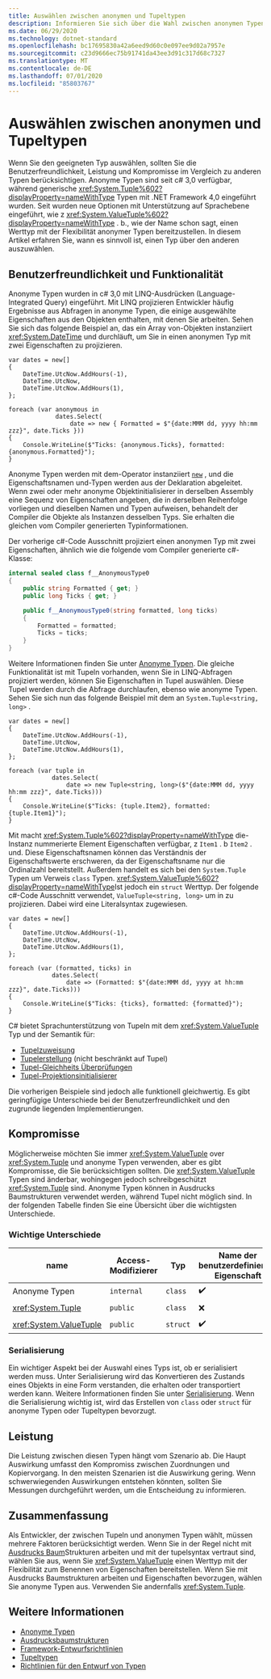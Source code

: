 ```yaml
---
title: Auswählen zwischen anonymen und Tupeltypen
description: Informieren Sie sich über die Wahl zwischen anonymen Typen und Tupeltypen.
ms.date: 06/29/2020
ms.technology: dotnet-standard
ms.openlocfilehash: bc17695830a42a6eed9d60c0e097ee9d02a7957e
ms.sourcegitcommit: c23d9666ec75b91741da43ee3d91c317d68c7327
ms.translationtype: MT
ms.contentlocale: de-DE
ms.lasthandoff: 07/01/2020
ms.locfileid: "85803767"
---
```

# <a name="choosing-between-anonymous-and-tuple-types"></a>Auswählen zwischen anonymen und Tupeltypen

Wenn Sie den geeigneten Typ auswählen, sollten Sie die Benutzerfreundlichkeit, Leistung und Kompromisse im Vergleich zu anderen Typen berücksichtigen. Anonyme Typen sind seit c# 3,0 verfügbar, während generische <xref:System.Tuple%602?displayProperty=nameWithType> Typen mit .NET Framework 4,0 eingeführt wurden. Seit wurden neue Optionen mit Unterstützung auf Sprachebene eingeführt, wie z <xref:System.ValueTuple%602?displayProperty=nameWithType> . b., wie der Name schon sagt, einen Werttyp mit der Flexibilität anonymer Typen bereitzustellen. In diesem Artikel erfahren Sie, wann es sinnvoll ist, einen Typ über den anderen auszuwählen.

## <a name="usability-and-functionality"></a>Benutzerfreundlichkeit und Funktionalität

Anonyme Typen wurden in c# 3,0 mit LINQ-Ausdrücken (Language-Integrated Query) eingeführt. Mit LINQ projizieren Entwickler häufig Ergebnisse aus Abfragen in anonyme Typen, die einige ausgewählte Eigenschaften aus den Objekten enthalten, mit denen Sie arbeiten. Sehen Sie sich das folgende Beispiel an, das ein Array von-Objekten instanziiert <xref:System.DateTime> und durchläuft, um Sie in einen anonymen Typ mit zwei Eigenschaften zu projizieren.

```csharp-interactive
var dates = new[]
{
    DateTime.UtcNow.AddHours(-1),
    DateTime.UtcNow,
    DateTime.UtcNow.AddHours(1),
};

foreach (var anonymous in
             dates.Select(
                 date => new { Formatted = $"{date:MMM dd, yyyy hh:mm zzz}", date.Ticks }))
{
    Console.WriteLine($"Ticks: {anonymous.Ticks}, formatted: {anonymous.Formatted}");
}
```

Anonyme Typen werden mit dem-Operator instanziiert [`new`](../../csharp/language-reference/operators/new-operator.md) , und die Eigenschaftsnamen und-Typen werden aus der Deklaration abgeleitet. Wenn zwei oder mehr anonyme Objektinitialisierer in derselben Assembly eine Sequenz von Eigenschaften angeben, die in derselben Reihenfolge vorliegen und dieselben Namen und Typen aufweisen, behandelt der Compiler die Objekte als Instanzen desselben Typs. Sie erhalten die gleichen vom Compiler generierten Typinformationen.

Der vorherige c#-Code Ausschnitt projiziert einen anonymen Typ mit zwei Eigenschaften, ähnlich wie die folgende vom Compiler generierte c#-Klasse:

```csharp
internal sealed class f__AnonymousType0
{
    public string Formatted { get; }
    public long Ticks { get; }

    public f__AnonymousType0(string formatted, long ticks)
    {
        Formatted = formatted;
        Ticks = ticks;
    }
}
```

Weitere Informationen finden Sie unter [Anonyme Typen](../../csharp/programming-guide/classes-and-structs/anonymous-types.md). Die gleiche Funktionalität ist mit Tupeln vorhanden, wenn Sie in LINQ-Abfragen projiziert werden, können Sie Eigenschaften in Tupel auswählen. Diese Tupel werden durch die Abfrage durchlaufen, ebenso wie anonyme Typen. Sehen Sie sich nun das folgende Beispiel mit dem an `System.Tuple<string, long>` .

```csharp-interactive
var dates = new[]
{
    DateTime.UtcNow.AddHours(-1),
    DateTime.UtcNow,
    DateTime.UtcNow.AddHours(1),
};

foreach (var tuple in
            dates.Select(
                date => new Tuple<string, long>($"{date:MMM dd, yyyy hh:mm zzz}", date.Ticks)))
{
    Console.WriteLine($"Ticks: {tuple.Item2}, formatted: {tuple.Item1}");
}
```

Mit macht <xref:System.Tuple%602?displayProperty=nameWithType> die-Instanz nummerierte Element Eigenschaften verfügbar, z `Item1` . b `Item2` . und. Diese Eigenschaftsnamen können das Verständnis der Eigenschaftswerte erschweren, da der Eigenschaftsname nur die Ordinalzahl bereitstellt. Außerdem handelt es sich bei den `System.Tuple` Typen um Verweis `class` Typen. <xref:System.ValueTuple%602?displayProperty=nameWithType>Ist jedoch ein `struct` Werttyp. Der folgende c#-Code Ausschnitt verwendet, `ValueTuple<string, long>` um in zu projizieren. Dabei wird eine Literalsyntax zugewiesen.

```csharp-interactive
var dates = new[]
{
    DateTime.UtcNow.AddHours(-1),
    DateTime.UtcNow,
    DateTime.UtcNow.AddHours(1),
};

foreach (var (formatted, ticks) in
            dates.Select(
                date => (Formatted: $"{date:MMM dd, yyyy at hh:mm zzz}", date.Ticks)))
{
    Console.WriteLine($"Ticks: {ticks}, formatted: {formatted}");
}
```

C# bietet Sprachunterstützung von Tupeln mit dem <xref:System.ValueTuple> Typ und der Semantik für:

- [Tupelzuweisung](../../csharp/tuples.md#assignment-and-tuples)
- [Tupelerstellung](../../csharp/deconstruct.md) (nicht beschränkt auf Tupel)
- [Tupel-Gleichheits Überprüfungen](../../csharp/tuples.md#equality-and-tuples)
- [Tupel-Projektionsinitialisierer](../../csharp/tuples.md#tuple-projection-initializers)

Die vorherigen Beispiele sind jedoch alle funktionell gleichwertig. Es gibt geringfügige Unterschiede bei der Benutzerfreundlichkeit und den zugrunde liegenden Implementierungen.

## <a name="tradeoffs"></a>Kompromisse

Möglicherweise möchten Sie immer <xref:System.ValueTuple> over <xref:System.Tuple> und anonyme Typen verwenden, aber es gibt Kompromisse, die Sie berücksichtigen sollten. Die <xref:System.ValueTuple> Typen sind änderbar, wohingegen jedoch schreibgeschützt <xref:System.Tuple> sind. Anonyme Typen können in Ausdrucks Baumstrukturen verwendet werden, während Tupel nicht möglich sind. In der folgenden Tabelle finden Sie eine Übersicht über die wichtigsten Unterschiede.

### <a name="key-differences"></a>Wichtige Unterschiede

| name                     | Access-Modifizierer | Typ     | Name der benutzerdefinierten Eigenschaft | Unterstützung der Dekonstruktion | Ausdrucks Baumstruktur Unterstützung |
|--------------------------|-----------------|----------|----------------------|------------------------|-------------------------|
| Anonyme Typen          | `internal`      | `class`  | ✔️                   | ❌                     | ✔️                     |
| <xref:System.Tuple>      | `public`        | `class`  | ❌                   | ❌                     | ✔️                     |
| <xref:System.ValueTuple> | `public`        | `struct` | ✔️                   | ✔️                     | ❌                     |

### <a name="serialization"></a>Serialisierung

Ein wichtiger Aspekt bei der Auswahl eines Typs ist, ob er serialisiert werden muss. Unter Serialisierung wird das Konvertieren des Zustands eines Objekts in eine Form verstanden, die erhalten oder transportiert werden kann. Weitere Informationen finden Sie unter [Serialisierung](../../csharp/programming-guide/concepts/serialization/index.md). Wenn die Serialisierung wichtig ist, wird das Erstellen von `class` oder `struct` für anonyme Typen oder Tupeltypen bevorzugt.

## <a name="performance"></a>Leistung

Die Leistung zwischen diesen Typen hängt vom Szenario ab. Die Haupt Auswirkung umfasst den Kompromiss zwischen Zuordnungen und Kopiervorgang. In den meisten Szenarien ist die Auswirkung gering. Wenn schwerwiegenden Auswirkungen entstehen könnten, sollten Sie Messungen durchgeführt werden, um die Entscheidung zu informieren.

## <a name="conclusion"></a>Zusammenfassung

Als Entwickler, der zwischen Tupeln und anonymen Typen wählt, müssen mehrere Faktoren berücksichtigt werden. Wenn Sie in der Regel nicht mit [Ausdrucks Baum](../../csharp/expression-trees.md)Strukturen arbeiten und mit der tupelsyntax vertraut sind, wählen Sie aus, wenn Sie <xref:System.ValueTuple> einen Werttyp mit der Flexibilität zum Benennen von Eigenschaften bereitstellen. Wenn Sie mit Ausdrucks Baumstrukturen arbeiten und Eigenschaften bevorzugen, wählen Sie anonyme Typen aus. Verwenden Sie andernfalls <xref:System.Tuple>.

## <a name="see-also"></a>Weitere Informationen

- [Anonyme Typen](../../csharp/programming-guide/classes-and-structs/anonymous-types.md)
- [Ausdrucksbaumstrukturen](../../csharp/expression-trees.md)
- [Framework-Entwurfsrichtlinien](index.md)
- [Tupeltypen](../../csharp/tuples.md)
- [Richtlinien für den Entwurf von Typen](type.md)
